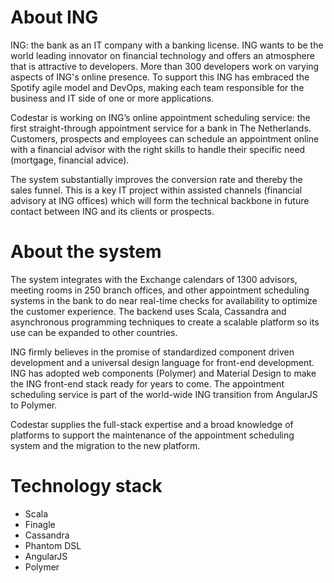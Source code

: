 # About ING

ING: the bank as an IT company with a banking license. ING wants to be the world leading innovator on 
financial technology and offers an atmosphere that is attractive to developers. More than 300 developers 
work on varying aspects of ING's online presence. To support this ING has embraced the Spotify agile 
model and DevOps, making each team responsible for the business and IT side of one or more applications.

Codestar is working on ING’s online appointment scheduling service: the first straight-through appointment 
service for a bank in The Netherlands. Customers, prospects and employees can schedule an appointment 
online with a financial  advisor with the right skills to handle their specific need (mortgage, financial 
advice).

The system substantially improves the conversion rate and thereby the sales funnel.
This is a key IT project within assisted channels (financial advisory at ING offices) which will form the 
technical backbone in future contact between ING and its clients or prospects.


# About the system

The system integrates with the Exchange calendars of 1300 advisors, meeting rooms in 250 branch offices, 
and other appointment scheduling systems in the bank to do near real-time checks for availability to 
optimize the customer experience.
The backend uses Scala, Cassandra and asynchronous programming techniques to create a scalable platform 
so its use can be expanded to other countries.

ING firmly believes in the promise of standardized component driven development and a universal design 
language for front-end development. ING has adopted web components (Polymer) and Material Design to make 
the ING front-end stack ready for years to come. The appointment scheduling service is part of the 
world-wide ING transition from AngularJS to Polymer.

Codestar supplies the full-stack expertise and a broad knowledge of platforms to support the maintenance
 of the appointment scheduling system and the migration to the new platform.


# Technology stack

* Scala
* Finagle
* Cassandra
* Phantom DSL
* AngularJS
* Polymer